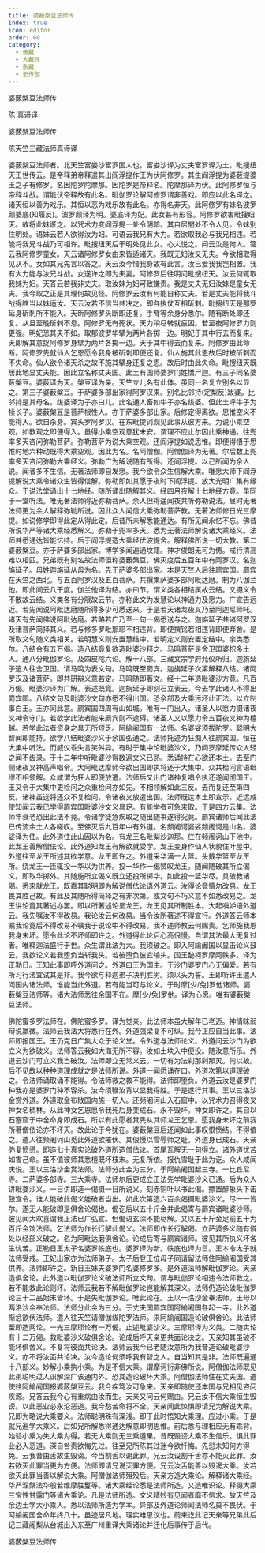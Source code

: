 ```yaml
---
title: 婆薮槃豆法师传
index: true
icon: editor
order: 60
category:
  - 佛藏
  - 大藏经
  - 杂藏
  - 史传部
---
```


  婆薮槃豆法师传  

陈 真谛译  

婆薮槃豆法师传  

陈天竺三藏法师真谛译  

婆薮槃豆法师者。北天竺富娄沙富罗国人也。富娄沙译为丈夫富罗译为土。毗搜纽天王世传云。是帝释弟帝释遣其出阎浮提作王为伏阿修罗。其生阎浮提为婆薮提婆王之子有修罗。名因陀罗陀摩那。因陀罗是帝释名。陀摩那译为伏。此阿修罗恒与帝释斗战。谓能伏帝释故有此名。毗伽罗论解阿修罗谓非善戏。即应以此名译之。诸天恒以善为戏乐。其恒以恶为戏乐故有此名。亦得名非天。此阿修罗有妹名波罗颇婆底(知履反)。波罗颇译为明。婆底译为妃。此女甚有形容。阿修罗欲害毗搜纽天。故将此妹诳之。以咒术力变阎浮提一处令阴暗。其自居闇处不令人见。令妹别住明处。语妹云若人欲得汝为妇。可语云我兄有大力。若欲取我必与我兄相违。若能将我兄斗战乃可相许。毗搜纽天后于明处见此女。心大悦之。问云汝是何人。答云我阿修罗童女。天云诸阿修罗女由来皆适诸天。我既无妇汝又无夫。今欲相取得见从不。女如其兄先言以答之。天云汝今惜我身故有此言。汝已爱我我岂相置。我有大力能与汝兄斗战。女遂许之即为夫妻。阿修罗后往明问毗搜纽天。汝云何辄取我妹为妇。天答云若我非丈夫。取汝妹为妇可致嫌责。我是丈夫无妇汝妹是童女无夫。我今取之正是其理何故见怪。阿修罗云汝有何能自称丈夫。若是丈夫能将我斗战得胜当以妹适汝。天云汝若不信当共决之。即各执仗互相斫刺。毗搜纽天是那罗延身斫刺所不能入。天斫阿修罗头断即还复。手臂等余身分悉尔。随有断处即还复。从旦至晚斫刺不息。阿修罗无有死状。天力稍尽转就疲困。若至夜阿修罗力则更强。明妃恐其夫不如。取郁波罗华擘为两片各掷一边。明妃于其中行去而复来。天即解其意捉阿修罗身擘为两片各掷一边。天于其中得去而复来。阿修罗由此命断。阿修罗先就仙人乞恩愿令我身被斫刺即便还复。仙人施其此恩故后时被斫刺而不失命。仙人欲令诸天杀之故不施其擘身还复之恩。故后时由此失命。毗搜纽天既居此地显丈夫能。因此立名称丈夫国。此土有国师婆罗门姓憍尸迦。有三子同名婆薮槃豆。婆薮译为天。槃豆译为亲。天竺立儿名有此体。虽同一名复立别名以显之。第三子婆薮槃豆。于萨婆多部出家得阿罗汉果。别名比邻持(定梨反)跋婆。比邻持是其母名。绂婆译为子亦曰儿。此名通人畜如牛子亦名绂婆。但此土呼牛子为犊长子。婆薮槃豆是菩萨根性人。亦于萨婆多部出家。后修定得离欲。思惟空义不能得入。欲自杀身。宾头罗阿罗汉。在东毗提诃观见此事从彼方来。为说小乘空观。如教观之即便得入。虽得小乘空观意犹未安。谓理不应止尔因此乘神通。往兜率多天咨问弥勒菩萨。弥勒菩萨为说大乘空观。还阎浮提如说思惟。即便得悟于思惟时地六种动既得大乘空观。因此为名。名阿僧伽。阿僧伽译为无著。尔后数上兜率多天咨问弥勒大乘经义。弥勒广为解说随有所得。还阎浮提。以己所闻为余人说。闻者多不生信。无著法师即自发愿。我今欲令众生信解大乘。唯愿大师下阎浮提解说大乘令诸众生皆得信解。弥勒即如其愿于夜时下阎浮提。放大光明广集有缘众。于说法堂诵出十七地经。随所诵出随解其义。经四月夜解十七地经方竟。虽同于一堂听法。唯无著法师得近弥勒菩萨。余人但得遥闻夜共听弥勒说法。昼时无著法师更为余人解释弥勒所说。因此众人闻信大乘弥勒菩萨教。无著法师修日光三摩提。如说修学即得此定从得此定。后昔所未解悉能通达。有所见闻永忆不忘。佛昔所说华严等诸大乘经悉解义。弥勒于兜率多天。悉为无著法师解说诸大乘经义。法师并悉通达皆能忆持。后于阎浮提造大乘经优波提舍。解释佛所说一切大教。第二婆薮槃豆。亦于萨婆多部出家。博学多闻遍通坟籍。神才俊朗无可为俦。戒行清高难以相匹。兄弟既有别名故法师但称婆薮槃豆。佛灭度后五百年中有阿罗汉。名迦旃延子。母姓迦旃延从母为名。先于萨婆多部出家。本是天竺人后往罽宾国。罽宾在天竺之西北。与五百阿罗汉及五百菩萨。共撰集萨婆多部阿毗达磨。制为八伽兰他。即此间云八干度。伽兰他译为结。亦曰节。谓义类各相结属故云结。又摄义令不散故云结。义类各有分限故云节。亦称此文为发慧论以神通力及愿力。广宣告远近。若先闻说阿毗达磨随所得多少可悉送来。于是若天诸龙夜叉乃至阿迦尼师吒。诸天有先闻佛说阿毗达磨。若略若广乃至一句一偈悉送与之。迦旃延子共诸阿罗汉及诸菩萨简择其义。若与修多罗毗那耶不相违背。即便撰铭若相违背即便弃舍。是所取文句随义类相关。若明慧义则安置慧结中。若明定义则安置定结中。余类悉尔。八结合有五万偈。造八结竟复欲造毗婆沙释之。马鸣菩萨是舍卫国婆枳多土人。通八分毗伽罗论。及四皮陀六论。解十八部。三藏文宗学府允仪所归。迦旃延子遣人往舍卫国。请马鸣为表文句。马鸣既至罽宾。迦旃延子次第解释八结。诸阿罗汉及诸菩萨。即共研辩义意若定。马鸣随即著文。经十二年造毗婆沙方竟。凡百万偈。毗婆沙译为广解。表述既竟。迦旃延子即刻石立表云。今去学此诸人不得出罽宾国。八结文句及毗婆沙文句亦悉不得出国。恐余部及大乘污坏此正法。以立制事白王。王亦同此意。罽宾国四周有山如城。唯有一门出入。诸圣人以愿力摄诸夜叉神令守门。若欲学此法者能来罽宾则不遮碍。诸圣人又以愿力令五百夜叉神为檀越。若学此法者资身之具无所短乏。阿緰阇国有一法师。名婆娑须拔陀罗。聪明大智闻即能持。欲学八结毗婆沙义于余国弘通之。法师托迹为狂痴人往罽宾国。恒在大集中听法。而威仪乖失言笑舛异。有时于集中论毗婆沙义。乃问罗摩延传众人轻之闻不齿录。于十二年中听毗婆沙得数遍文义已熟。悉诵持在心欲还本土。去至门侧诸夜叉神高声唱令。大阿毗达摩师今欲出国即执将还于大集中。众共检问言语纰缪不相领解。众咸谓为狂人即便放遣。法师后又出门诸神复唱令执还遂闻彻国王。王又令于大集中更检问之众重检问亦如先。不相领解如此三反。去而复还至第四反。诸神虽送将还众不复检问。令诸夜叉放遣出国。法师既达本土即宣示。近远咸使知闻云我已学得罽宾国毗婆沙文义具足。有能学者可急来取。于是四方云集。法师年衰老恐出此法不竟。令诸学徒急疾取之随出随书遂得究竟。罽宾诸师后闻此法已传流余土人各嗟叹。至佛灭后九百年中有外道。名频阇诃婆娑频阇诃是山名。婆娑译为住。此外道住此山因以为名。有龙王名毗梨沙迦那。住在频阇诃山下池中。此龙王善解僧佉论。此外道知龙王有解欲就受学。龙王变身作仙人状貌住叶屋中。外道往至龙王所述其欲学意。龙王即许之。外道采华满一大篮。头戴华篮至龙王所。绕龙王一匝辄投一华以为供养。投一华作一偈赞叹龙王。随闻随破其所立偈义。即取华掷外。其随施所立偈义既立还投所掷华。如此投一篮华尽。具破教诸偈。悉来就龙王。既嘉其聪明即为解说僧佉论语外道云。汝得论竟慎勿改易。龙王畏其胜己故。有此及其随所得简择之有非次第。或文句不巧义意不如悉改易之。龙王讲论竟其著述亦罢。即以所著述论呈龙王。龙王见其所制胜本。大起嗔妒语外道云。我先嘱汝不得改易。我论汝云何改易。当令汝所著述不得宣行。外道答云师本嘱我论竟后不得改易不嘱我于说论中不得改易。我不违师教云何赐责。乞师施我恩我身未坏。愿令此论不坏师即许之。外道得此论后心高佷慢。自谓其法最大无复过者。唯释迦法盛行于世。众生谓此法为大。我须破之。即入阿緰阇国以显击论义鼓云。我欲论义若我堕负当斩我头。若彼堕负彼宜输头。国王馝柯罗摩阿祑多。译为正勒日。王知此事即呼外道问之。外道曰王为国主。于沙门婆罗门心无偏爱。若有所习行法宜试其是非。我今欲与释迦弟子决判胜劣。须以头为誓。王即听许王遣人问国内诸法师。谁能当此外道。若有能当可与论义。于时摩[少/兔]罗他诸师。婆薮槃豆法师等。诸大法师悉往余国不在。摩[少/兔]罗他。译为心愿。唯有婆薮槃豆法师。  

佛陀蜜多罗法师在。佛陀蜜多罗。译为觉亲。此法师本虽大解年已老迈。神情昧弱辩说羸微。法师云我法大将悉行在外。外道强梁复不可纵。我今正应自当此事。法师即报国王。王仍克日广集大众于论义堂。令外道与法师论义。外道问云沙门为欲立义为欲破义。法师答云我如大海无所不容。汝如土块入中便没。随汝意所乐。外道云沙门可立义我当破汝。法师即立无常义云。一切有为法刹那刹那灭。何以故。后不见故以种种道理成就之是法师所说。外道一闻悉诵在口。外道次第以道理破之。令法师诵取诵不能得。令法师救之救不能得。法师即堕负。外道云汝是婆罗门种我亦是婆罗门种不容杀。汝今须鞭汝背以显我得胜。于是遂行其事。王以三洛沙金赏外道。外道取金布散国内施一切人。还频阇诃山入石窟中。以咒术力召得夜叉神女名稠林。从此神女乞恩愿令我死后身变成石。永不毁坏。神女即许之。其自以石塞窟于中舍命身即成石。所以有此愿者其先从其师龙王乞恩。愿我身未坏之前我所著僧佉论亦不坏灭。故此论于今犹在。婆薮槃豆后还闻如此事叹恨愤结。不得值之。遣人往频阇诃山觅此外道欲摧伏。其佷慢以雪辱师之耻。外道身已成石。天亲弥复愤懑。即造七十真实论破外道所造僧佉论。首尾瓦解无一句得立。诸外道忧苦如害己命。虽不值彼师其悉檀既坏枝末。无复所依。报仇雪耻于此为讫。众人咸闻庆悦。王以三洛沙金赏法师。法师分此金为三分。于阿緰阇国起三寺。一比丘尼寺。二萨婆多部寺。三大乘寺。法师尔后更成立正法先学毗婆沙义已通。后为众人讲毗婆沙义。一日讲即造一偈摄一日所说义。刻赤铜叶以书此偈。摽置醉象头下击鼓宣令。谁人能破此偈义能破者当出。如此次第造六百余偈摄毗婆沙义。尽一一皆尔。遂无人能破即是俱舍论偈也。偈讫后以五十斤金并此偈寄与罽宾诸毗婆沙师。彼见闻大欢喜谓我正法已广弘宣。但偈语玄深不能尽解。又以五十斤金足前五十为百斤金饷法师。乞法师为作长行解此偈义。法师即作长行解偈。立萨婆多义随有僻处以经部义破之。名为阿毗达磨俱舍论。论成后寄与罽宾诸师。彼见其所执义坏各生忧苦。正勒日王太子名婆罗帙底也。婆罗译为新。帙底也译为日。王本令太子就法师受戒。王妃出家亦为法师弟子。太子后登王位母子同请留法师住阿緰阇国受其供养。法师即许之。新日王妹夫婆罗门名婆修罗多。是外道法师解毗伽罗论。天亲造俱舍论。此外道以毗伽罗论义破法师所立文句。谓与毗伽罗论相违令法师救之。若不能救此论则坏。法师云我若不解毗伽罗论岂能解其深义。法师仍造论破毗伽罗论三十二品始末皆坏。于是失毗伽罗论。唯此论在。王以一洛沙金奉法师。王母以两洛沙金奉法师。法师分此金为三分。于丈夫国罽宾国阿緰阇国各起一寺。此外道惭忿欲伏法师。遣人往天竺请僧伽绂陀罗法师。来阿緰阇国造论破俱舍论。此法师至即造两论。一光三摩耶论有一万偈。止述毗婆沙义。三摩耶译为义类。二随实论有十二万偈。救毗婆沙义破俱舍论。论成后呼天亲更共面论决之。天亲知其虽破不能坏俱舍义。不复将彼面共论决。法师云我今已老随汝意所为我昔造论破毗婆沙义。亦不将汝面共论决。汝今造论何须呼我有智之人。自当知其是非。法师既遍通十八部义。妙解小乘执小乘。为是不信大乘。谓摩诃衍非佛所说。阿僧伽法师既见此弟聪明过人识解深广该通内外。恐其造论破坏大乘。阿僧伽法师住在丈夫国。遣使往阿緰阇国报婆薮槃豆云。我今疾笃汝可急来。天亲即随使还本国与兄相见咨问疾源。兄答云我今心有重病由汝而生。天亲又问云何赐由。兄云汝不信大乘恒生毁谤。以此恶业必永沦恶道。我今愁苦命将不全。天亲闻此惊惧即请兄为解说大乘。兄即为略说大乘要义。法师聪明殊有深浅。即于此时悟知大乘理。应过小乘。于是就兄遍学大乘义。后如兄所解悉得通达解意即明思惟。前后悉与理相应无有乖背。始验小乘为失大乘为得。若无大乘则无三乘道果。昔既毁谤大乘不生信乐。惧此罪业必入恶道。深自咎责欲悔先过。往至兄所陈其过迷今欲忏悔。先愆未知何方得免。云我昔由舌故生毁谤。今当割舌以谢此罪。兄云汝设割千舌亦不能灭此罪。汝若欲灭此罪当更为方便。法师即请兄说灭罪方便。兄云汝舌能善以毁谤大乘。汝若欲灭此罪当善以解说大乘。阿僧伽法师殂殁后。天亲方造大乘论。解释诸大乘经。华严涅槃法华般若维摩胜鬘等。诸大乘经论悉是法师所造。又造唯识论。释摄大乘三宝性甘露门等诸大乘论。凡是法师所造。文义精妙有见闻者靡不信求。故天竺及余边土学大小乘人。悉以法师所造为学本。异部及外道论师闻法师名莫不畏伏。于阿緰阇国舍命年终八十。虽迹居凡地。理实难思议也。前来讫此记天亲等兄弟此后记三藏阇梨从台城出入东至广州重译大乘诸论并迁化后事传于后代。  

婆薮槃豆法师传  
